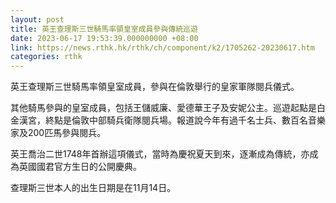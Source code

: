 ```yaml
---
layout: post
title: 英王查理斯三世騎馬率領皇室成員參與傳統巡遊
date: 2023-06-17 19:53:39.000000000 +08:00
link: https://news.rthk.hk/rthk/ch/component/k2/1705262-20230617.htm
categories: rthk
---
```


英王查理斯三世騎馬率領皇室成員，參與在倫敦舉行的皇家軍隊閱兵儀式。

其他騎馬參與的皇室成員，包括王儲威廉、愛德華王子及安妮公主。巡遊起點是白金漢宮，終點是倫敦中部騎兵衛隊閱兵場。報道說今年有過千名士兵、數百名音樂家及200匹馬參與閱兵。

英王喬治二世1748年首辦這項儀式，當時為慶祝夏天到來，逐漸成為傳統，亦成為英國國君官方生日的公開慶典。

查理斯三世本人的出生日期是在11月14日。
